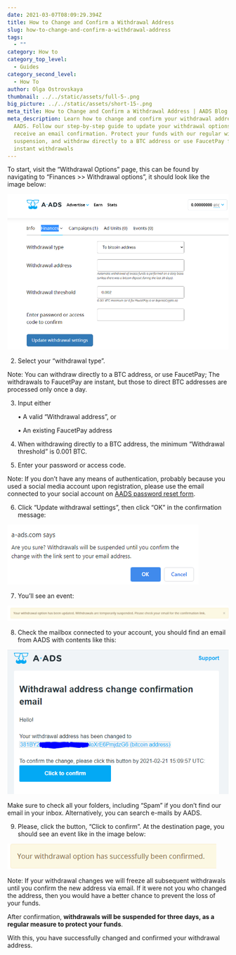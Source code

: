 ```yaml
---
date: 2021-03-07T08:09:29.394Z
title: How to Change and Confirm a Withdrawal Address
slug: how-to-change-and-confirm-a-withdrawal-address
tags:
  - ""
category: How to
category_top_level:
  - Guides
category_second_level:
  - How To
author: Olga Ostrovskaya
thumbnail: ../../static/assets/full-5-.png
big_picture: ../../static/assets/short-15-.png
meta_title: How to Change and Confirm a Withdrawal Address | AADS Blog
meta_description: Learn how to change and confirm your withdrawal address on
  AADS. Follow our step-by-step guide to update your withdrawal options and
  receive an email confirmation. Protect your funds with our regular withdrawal
  suspension, and withdraw directly to a BTC address or use FaucetPay for
  instant withdrawals
---
```

To start, visit the “Withdrawal Options” page, this can be found by navigating to “Finances >> Withdrawal options”, it should look like the image below:

![Change withdrawal address](../../static/assets/withdrawal-change-1.png "Change withdrawal address")

2. Select your “withdrawal type”.

Note: You can withdraw directly to a BTC address, or use FaucetPay; The withdrawals to FaucetPay are instant, but those to direct BTC addresses are processed only once a day.

3. Input either 

   • A valid “Withdrawal address”, or

   • An existing FaucetPay address

4. When withdrawing directly to a BTC address, the minimum “Withdrawal threshold” is 0.001 BTC.
5. Enter your password or access code.

Note: If you don’t have any means of authentication, probably because you used a social media account upon registration, please use the email connected to your social account on [AADS password reset form](https://aads.com/user/password/new).

6. Click “Update withdrawal settings”, then click “OK” in the confirmation message:

![Are you sure?](../../static/assets/withdrawal-change-53.png "Are you sure?")

7. You’ll see an event: 

![Withdrawal address sucessfully updated](../../static/assets/withdrawal-change-2.png "Withdrawal address sucessfully updated")

8. Check the mailbox connected to your account, you should find an email from AADS with contents like this:

![withdrawal address change email confirmation](../../static/assets/withdrawal-change-3.png "withdrawal address change email confirmation")

Make sure to check all your folders, including “Spam” if you don’t find our email in your inbox. Alternatively, you can search e-mails by AADS.

9. Please, click the button, “Click to confirm”. At the destination page, you should see an event like in the image below:

![Withdrawal address sucessfully confirmed](../../static/assets/withdrawal-change-4.png "Withdrawal address sucessfully confirmed")

Note: If your withdrawal changes we will freeze all subsequent withdrawals until you confirm the new address via email. If it were not you who changed the address, then you would have a better chance to prevent the loss of your funds.

After confirmation, **withdrawals will be suspended for three days, as a regular measure to protect your funds**.

With this, you have successfully changed and confirmed your withdrawal address.
